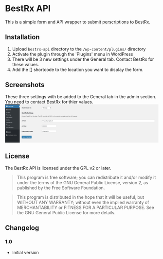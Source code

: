 # BestRx API

This is a simple form and API wrapper to submit perscriptions to BestRx.

## Installation

1. Upload `bestrx-api` directory to the `/wp-content/plugins/` directory
2. Activate the plugin through the 'Plugins' menu in WordPress
3. There will be 3 new settings under the General tab. Contact BestRx for these values.
4. Add the [] shortcode to the location you want to display the form.

## Screenshots

These three settings with be added to the General tab in the admin section. You need to contact BestRx for thier values.
![Admin Settings Example](https://github.com/adamgleiss/bestrx-api/blob/master/assets/screenshot-1.png)

## License

The BestRx API is licensed under the GPL v2 or later.

> This program is free software; you can redistribute it and/or modify it under the terms of the GNU General Public License, version 2, as published by the Free Software Foundation.

> This program is distributed in the hope that it will be useful, but WITHOUT ANY WARRANTY; without even the implied warranty of MERCHANTABILITY or FITNESS FOR A PARTICULAR PURPOSE. See the GNU General Public License for more details.

## Changelog

### 1.0
* Initial version

